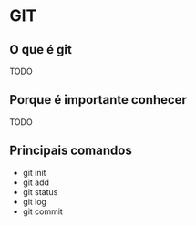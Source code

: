 # GIT 

## O que é git
TODO

## Porque é importante conhecer
TODO

## Principais comandos

- git init
- git add
- git status
- git log
- git commit 

